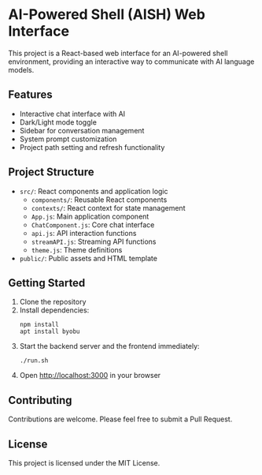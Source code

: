 # AI-Powered Shell (AISH) Web Interface

This project is a React-based web interface for an AI-powered shell environment, providing an interactive way to communicate with AI language models.

## Features

- Interactive chat interface with AI
- Dark/Light mode toggle
- Sidebar for conversation management
- System prompt customization
- Project path setting and refresh functionality

## Project Structure

- `src/`: React components and application logic
  - `components/`: Reusable React components
  - `contexts/`: React context for state management
  - `App.js`: Main application component
  - `ChatComponent.js`: Core chat interface
  - `api.js`: API interaction functions
  - `streamAPI.js`: Streaming API functions
  - `theme.js`: Theme definitions
- `public/`: Public assets and HTML template

## Getting Started

1. Clone the repository
2. Install dependencies:
   ```
   npm install
   apt install byobu
   ```
3. Start the backend server and the frontend immediately:
   ```
   ./run.sh
   ```
4. Open [http://localhost:3000](http://localhost:3000) in your browser

## Contributing

Contributions are welcome. Please feel free to submit a Pull Request.

## License

This project is licensed under the MIT License.
